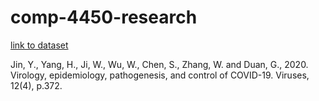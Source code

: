 # comp-4450-research

[link to dataset](https://docs.google.com/spreadsheets/d/1Z4JVUbXnm4ZrDAYJDY_lSV2ry7dkiMpwCIC2jzYkyyE/edit?usp=sharing)


Jin, Y., Yang, H., Ji, W., Wu, W., Chen, S., Zhang, W. and Duan, G., 2020. Virology, epidemiology, pathogenesis, and control of COVID-19. Viruses, 12(4), p.372.
